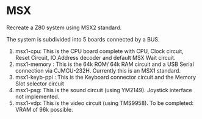 # MSX
Recreate a Z80 system using MSX2 standard. 

The system is subdivided into 5 boards connected by a BUS. 

1. msx1-cpu: This is the CPU board complete with CPU, Clock circuit, Reset Circuit, IO Address decoder and default MSX Wait circuit.
2. msx1-memory : This is the 64k ROM/ 64k RAM circuit and a USB Serial connection via CJMCU-232H. Currently this is an MSX1 standard. 
3. msx1-keyb-ppi : This is the Keyboard connector circuit and the Memory Slot selector circuit
4. msx1-psg: This is the sound circuit (using YM2149). Joystick interface not implemented.
5. msx1-vdp: This is the video circuit (using TMS9958). To be completed: VRAM  of 96k possible.
